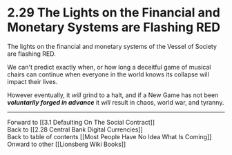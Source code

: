 # 2.29 The Lights on the Financial and Monetary Systems are Flashing RED

The lights on the financial and monetary systems of the Vessel of Society are flashing RED.

We can't predict exactly when, or how long a deceitful game of musical chairs can continue when everyone in the world knows its collapse will impact their lives. 

However eventually, it *will* grind to a halt, and if a New Game has not been ***voluntarily forged in advance*** it *will* result in chaos, world war, and tyranny. 

___

Forward to [[3.1 Defaulting On The Social Contract]]  
Back to [[2.28 Central Bank Digital Currencies]]   
Back to table of contents [[Most People Have No Idea What Is Coming]]   
Onward to other [[Lionsberg Wiki Books]]  
